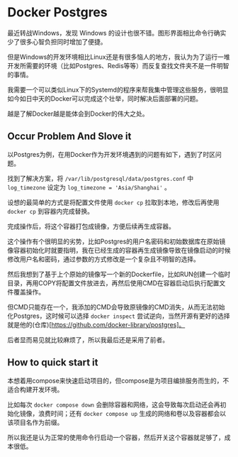 # Docker Postgres

最近转战Windows，发现 Windows 的设计也很不错。图形界面相比命令行确实少了很多心智负担同时增加了便捷。

但是Windows的开发环境相比Linux还是有很多恼人的地方，我认为为了运行一堆开发所需要的环境（比如Postgres、Redis等等）而反复查找文件夹不是一件明智的事情。

我需要一个可以类似Linux下的Systemd的程序来帮我集中管理这些服务，很明显如今如日中天的Docker可以完成这个壮举，同时解决后面部署的问题。

越是了解Docker越是能体会到Docker的伟大之处。

## Occur Problem And Slove it

以Postgres为例，在用Docker作为开发环境遇到的问题有如下，遇到了时区问题。

找到了解决方案，将 `/var/lib/postgresql/data/postgres.conf` 中 `log_timezone` 设定为 `log_timezone = 'Asia/Shanghai'` 。

设想的最简单的方式是将配置文件使用 `docker cp` 拉取到本地，修改后再使用 `docker cp` 到容器内完成替换。

完成操作后，将这个容器打包成镜像，方便后续再生成容器。

这个操作有个很明显的劣势，比如Postgres的用户名密码和初始数据库在原始镜像容器初始化时就要指明，我在已经生成的容器再生成镜像导致在镜像启动的时候修改用户名和密码，通过参数的方式修改是一个复杂且不明智的选择。

然后我想到了基于上个原始的镜像写一个新的Dockerfile，比如RUN创建一个临时目录，再用COPY将配置文件放进去，再然后使用CMD在容器启动后执行配置文件覆盖操作。

但CMD只能存在一个，我添加的CMD会导致原镜像的CMD消失，从而无法初始化Postgres，这时候可以选择 `docker inspect` 尝试逆向，当然开源有更好的选择就是他的(仓库)[https://github.com/docker-library/postgres]。

后者显而易见就比较麻烦了，所以我最后还是采用了前者。

## How to quick start it

本想着用compose来快速启动项目的，但compose是为项目编排服务而生的，不适合构建开发环境。

比如每次 `docker compose down` 会删除容器和网络，这会导致每次启动还会再初始化镜像，浪费时间；还有 `docker compose up` 生成的网络和卷以及容器都会以该项目名作为前缀。

所以我还是认为正常的使用命令行启动一个容器，然后开关这个容器就足够了，成本很低。

